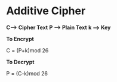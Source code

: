 # Additive Cipher

**C--> Cipher Text**
**P --> Plain Text**
**k --> Key**

**To Encrypt**

C = (P+k)mod 26

**To Decrypt**

P = (C-k)mod 26
